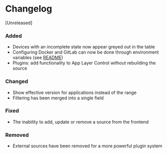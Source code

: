 # Changelog

[Unreleased]

### Added

- Devices with an incomplete state now appear greyed out in the table
- Configuring Docker and GitLab can now be done through environment variables (see [README](README.md))
- Plugins: add functionality to App Layer Control without rebuilding the source

### Changed

- Show effective version for applications instead of the range
- Filtering has been merged into a single field

### Fixed

- The inability to add, update or remove a source from the frontend

### Removed

- External sources have been removed for a more powerful plugin system
